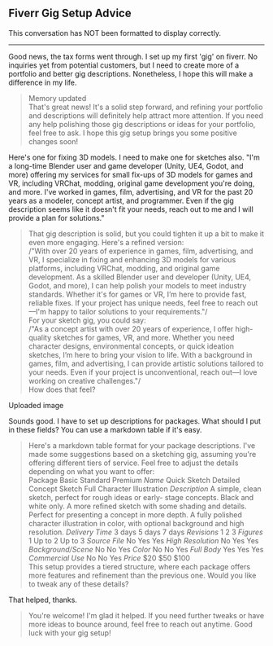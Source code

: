 ## Fiverr Gig Setup Advice
This conversation has NOT been formatted to display correctly.

---

Good news, the tax forms went through. I set up my first 'gig' on fiverr. No inquiries yet from potential customers, but I need to create more of a portfolio and better gig descriptions. Nonetheless, I hope this will make a difference in my life.


>     
> Memory updated   
> That's great news! It's a solid step forward, and refining your portfolio and descriptions will definitely help attract more attention. If you need any help polishing those gig descriptions or ideas for your portfolio, feel free to ask. I hope this gig setup brings you some positive changes soon!    


Here's one for fixing 3D models. I need to make one for sketches also. "I'm a long-time Blender user and game developer (Unity, UE4, Godot, and more) offering my services for small fix-ups of 3D models for games and VR, including VRChat, modding, original game development you're doing, and more. I've worked in games, film, advertising, and VR for the past 20 years as a modeler, concept artist, and programmer. Even if the gig description seems like it doesn't fit your needs, reach out to me and I will provide a plan for solutions."


>     
> That gig description is solid, but you could tighten it up a bit to make it even more engaging. Here's a refined version:   
> /"With over 20 years of experience in games, film, advertising, and VR, I specialize in fixing and enhancing 3D models for various platforms, including VRChat, modding, and original game development. As a skilled Blender user and developer (Unity, UE4, Godot, and more), I can help polish your models to meet industry standards. Whether it's for games or VR, I’m here to provide fast, reliable fixes. If your project has unique needs, feel free to reach out—I'm happy to tailor solutions to your requirements."/   
> For your sketch gig, you could say:   
> /"As a concept artist with over 20 years of experience, I offer high- quality sketches for games, VR, and more. Whether you need character designs, environmental concepts, or quick ideation sketches, I’m here to bring your vision to life. With a background in games, film, and advertising, I can provide artistic solutions tailored to your needs. Even if your project is unconventional, reach out—I love working on creative challenges."/   
> How does that feel?    


Uploaded image

Sounds good. I have to set up descriptions for packages. What should I put in these fields? You can use a markdown table if it's easy. 


>     
> Here's a markdown table format for your package descriptions. I've made some suggestions based on a sketching gig, assuming you're offering different tiers of service. Feel free to adjust the details depending on what you want to offer:   
> Package	Basic	Standard	Premium *Name*	Quick Sketch	Detailed Concept Sketch	Full Character Illustration *Description*	A simple, clean sketch, perfect for rough ideas or early- stage concepts. Black and white only.	A more refined sketch with some shading and details. Perfect for presenting a concept in more depth.	A fully polished character illustration in color, with optional background and high resolution. *Delivery Time*	3 days	5 days	7 days *Revisions*	1	2	3 *Figures*	1	Up to 2	Up to 3 *Source File*	No	Yes	Yes *High Resolution*	No	Yes	Yes *Background/Scene*	No	No	Yes *Color*	No	No	Yes *Full Body*	Yes	Yes	Yes *Commercial Use*	No	No	Yes *Price*	$20	$50	$100   
> This setup provides a tiered structure, where each package offers more features and refinement than the previous one. Would you like to tweak any of these details?    


That helped, thanks.


>     
> You're welcome! I'm glad it helped. If you need further tweaks or have more ideas to bounce around, feel free to reach out anytime. Good luck with your gig setup!    
